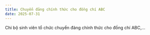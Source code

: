 ```yaml
---
title: Chuyển đảng chính thức cho đồng chí ABC
date: 2025-07-31
---
```


Chi bộ sinh viên tổ chức chuyển đảng chính thức cho đồng chí ABC,...
